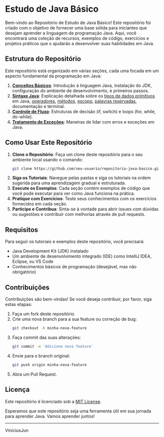 
# Estudo de Java Básico

Bem-vindo ao Repositório de Estudo de Java Básico! Este repositório foi criado com o objetivo de fornecer uma base sólida para iniciantes que desejam aprender a linguagem de programação Java. Aqui, você encontrará uma coleção de recursos, exemplos de código, exercícios e projetos práticos que o ajudarão a desenvolver suas habilidades em Java.

## Estrutura do Repositório

Este repositório está organizado em várias seções, cada uma focada em um aspecto fundamental da programação em Java:

1. [**Conceitos Básicos**](https://github.com/ViniciusJun/linguagem-java/blob/d0cb769c5446e1cd4c4bb08a7fd4081abba21ef2/conceitos-basicos-java/Conceitos-Basicos.md): Introdução à linguagem Java, instalação do JDK, configuração do ambiente de desenvolvimento, e primeiros passos.
2. [**Sintaxe Java**](https://github.com/ViniciusJun/linguagem-java/tree/8e778ee310c869aa8dc05277adb4aa0d7e5ba605/java-basico/simtaxe-java): Explicação detalhada sobre os [tipos de dados primitivos](https://github.com/ViniciusJun/linguagem-java/blob/6526ed89e6f6c808e7529ef8312a5a8ff10d92e5/java-basico/simtaxe-java/TIPOS-DE-DADOS.md) em Java, [operadores](https://github.com/ViniciusJun/linguagem-java/blob/f33dcfa722169e9159b182b481d85e62c7eb853d/java-basico/simtaxe-java/OPERADORES.md), [métodos](https://github.com/ViniciusJun/linguagem-java/blob/f33dcfa722169e9159b182b481d85e62c7eb853d/java-basico/simtaxe-java/METODOS.md), [escopo](https://github.com/ViniciusJun/linguagem-java/blob/f33dcfa722169e9159b182b481d85e62c7eb853d/java-basico/simtaxe-java/ESCOPO.MD), [palavras reservadas](https://github.com/ViniciusJun/linguagem-java/blob/f33dcfa722169e9159b182b481d85e62c7eb853d/java-basico/simtaxe-java/PALAVRAS-RESEVADAS.md), documentação e terminal.
3. [**Controle de Fluxo**](https://github.com/ViniciusJun/linguagem-java/blob/6021176b56bf957b5d09a450860adacf9517571f/java-basico/Controle-de-Fluxo/README.md): Estruturas de decisão (if, switch) e loops (for, while, do-while).
4. [**Tratamento de Exceções**](https://github.com/ViniciusJun/linguagem-java/blob/6021176b56bf957b5d09a450860adacf9517571f/java-basico/Controle-de-Fluxo/EstruturasExercoes.md): Maneiras de lidar com erros e exceções em Java.


## Como Usar Este Repositório

1. **Clone o Repositório**: Faça um clone deste repositório para o seu ambiente local usando o comando:
    ```sh
    git clone https://github.com/seu-usuario/repositorio-java-basico.git
    ```
2. **Siga os Tutoriais**: Navegue pelas pastas e siga os tutoriais na ordem sugerida para uma aprendizagem gradual e estruturada.
3. **Execute os Exemplos**: Cada seção contém exemplos de código que você pode executar para ver como Java funciona na prática.
4. **Pratique com Exercícios**: Teste seus conhecimentos com os exercícios fornecidos em cada seção.
5. **Participe e Contribua**: Sinta-se à vontade para abrir issues com dúvidas ou sugestões e contribuir com melhorias através de pull requests.

## Requisitos

Para seguir os tutoriais e exemplos deste repositório, você precisará:

- Java Development Kit (JDK) instalado
- Um ambiente de desenvolvimento integrado (IDE) como IntelliJ IDEA, Eclipse, ou VS Code
- Conhecimentos básicos de programação (desejável, mas não obrigatório)

## Contribuições

Contribuições são bem-vindas! Se você deseja contribuir, por favor, siga estas etapas:

1. Faça um fork deste repositório.
2. Crie uma nova branch para a sua feature ou correção de bug:
    ```sh
    git checkout -b minha-nova-feature
    ```
3. Faça commit das suas alterações:
    ```sh
    git commit -m 'Adiciona nova feature'
    ```
4. Envie para o branch original:
    ```sh
    git push origin minha-nova-feature
    ```
5. Abra um Pull Request.

## Licença

Este repositório é licenciado sob a [MIT License](LICENSE).

Esperamos que este repositório seja uma ferramenta útil em sua jornada para aprender Java. Vamos aprender juntos!

--- 
ViniciusJun

